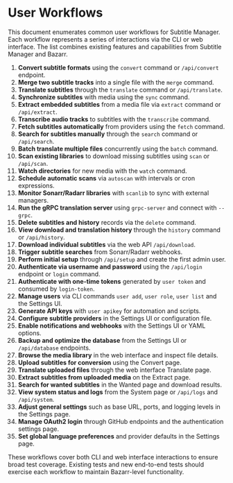 # User Workflows

This document enumerates common user workflows for Subtitle Manager. Each workflow represents a series of interactions via the CLI or web interface. The list combines existing features and capabilities from Subtitle Manager and Bazarr.

1. **Convert subtitle formats** using the `convert` command or `/api/convert` endpoint.
2. **Merge two subtitle tracks** into a single file with the `merge` command.
3. **Translate subtitles** through the `translate` command or `/api/translate`.
4. **Synchronize subtitles** with media using the `sync` command.
5. **Extract embedded subtitles** from a media file via `extract` command or `/api/extract`.
6. **Transcribe audio tracks** to subtitles with the `transcribe` command.
7. **Fetch subtitles automatically** from providers using the `fetch` command.
8. **Search for subtitles manually** through the `search` command or `/api/search`.
9. **Batch translate multiple files** concurrently using the `batch` command.
10. **Scan existing libraries** to download missing subtitles using `scan` or `/api/scan`.
11. **Watch directories** for new media with the `watch` command.
12. **Schedule automatic scans** via `autoscan` with intervals or cron expressions.
13. **Monitor Sonarr/Radarr libraries** with `scanlib` to sync with external managers.
14. **Run the gRPC translation server** using `grpc-server` and connect with `--grpc`.
15. **Delete subtitles and history** records via the `delete` command.
16. **View download and translation history** through the `history` command or `/api/history`.
17. **Download individual subtitles** via the web API `/api/download`.
18. **Trigger subtitle searches** from Sonarr/Radarr webhooks.
19. **Perform initial setup** through `/api/setup` and create the first admin user.
20. **Authenticate via username and password** using the `/api/login` endpoint or `login` command.
21. **Authenticate with one-time tokens** generated by `user token` and consumed by `login-token`.
22. **Manage users** via CLI commands `user add`, `user role`, `user list` and the Settings UI.
23. **Generate API keys** with `user apikey` for automation and scripts.
24. **Configure subtitle providers** in the Settings UI or configuration file.
25. **Enable notifications and webhooks** with the Settings UI or YAML options.
26. **Backup and optimize the database** from the Settings UI or `/api/database` endpoints.
27. **Browse the media library** in the web interface and inspect file details.
28. **Upload subtitles for conversion** using the Convert page.
29. **Translate uploaded files** through the web interface Translate page.
30. **Extract subtitles from uploaded media** on the Extract page.
31. **Search for wanted subtitles** in the Wanted page and download results.
32. **View system status and logs** from the System page or `/api/logs` and `/api/system`.
33. **Adjust general settings** such as base URL, ports, and logging levels in the Settings page.
34. **Manage OAuth2 login** through GitHub endpoints and the authentication settings page.
35. **Set global language preferences** and provider defaults in the Settings page.

These workflows cover both CLI and web interface interactions to ensure broad test coverage. Existing tests and new end-to-end tests should exercise each workflow to maintain Bazarr-level functionality.
